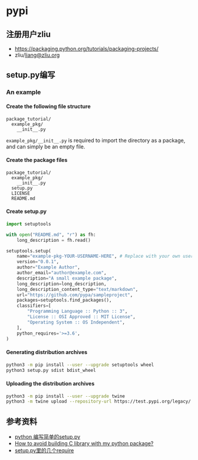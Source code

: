 # pypi

## 注册用户zliu
* https://packaging.python.org/tutorials/packaging-projects/
* zliu/liang@zliu.org

## setup.py编写

### An example

#### Create the following file structure

```
package_tutorial/
  example_pkg/
    __init__.py
```

`example_pkg/__init__.py` is required to import the directory as a package, and can simply be an empty file.

#### Create the package files

```
package_tutorial/
  example_pkg/
    __init__.py
  setup.py
  LICENSE
  README.md
```

#### Create setup.py

```python
import setuptools

with open("README.md", "r") as fh:
    long_description = fh.read()

setuptools.setup(
    name="example-pkg-YOUR-USERNAME-HERE", # Replace with your own username
    version="0.0.1",
    author="Example Author",
    author_email="author@example.com",
    description="A small example package",
    long_description=long_description,
    long_description_content_type="text/markdown",
    url="https://github.com/pypa/sampleproject",
    packages=setuptools.find_packages(),
    classifiers=[
        "Programming Language :: Python :: 3",
        "License :: OSI Approved :: MIT License",
        "Operating System :: OS Independent",
    ],
    python_requires='>=3.6',
)
```

#### Generating distribution archives

```sh
python3 -m pip install --user --upgrade setuptools wheel
python3 setup.py sdist bdist_wheel
```

#### Uploading the distribution archives

```sh
python3 -m pip install --user --upgrade twine
python3 -m twine upload --repository-url https://test.pypi.org/legacy/ dist/*
```

## 参考资料
* [python 编写简单的setup.py](https://www.cnblogs.com/lyrichu/p/6818008.html)
* [How to avoid building C library with my python package?](https://stackoverflow.com/questions/31380578/how-to-avoid-building-c-library-with-my-python-package)
* [setup.py里的几个require](https://note.qidong.name/2018/01/python-setup-requires/)
